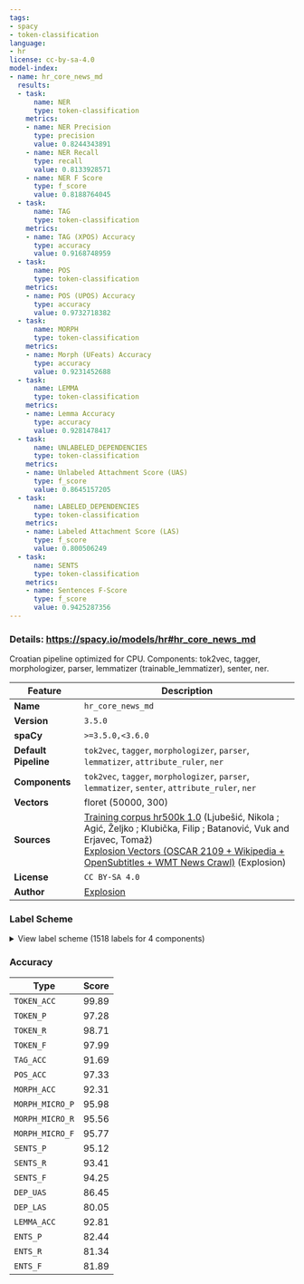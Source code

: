 ```yaml
---
tags:
- spacy
- token-classification
language:
- hr
license: cc-by-sa-4.0
model-index:
- name: hr_core_news_md
  results:
  - task:
      name: NER
      type: token-classification
    metrics:
    - name: NER Precision
      type: precision
      value: 0.8244343891
    - name: NER Recall
      type: recall
      value: 0.8133928571
    - name: NER F Score
      type: f_score
      value: 0.8188764045
  - task:
      name: TAG
      type: token-classification
    metrics:
    - name: TAG (XPOS) Accuracy
      type: accuracy
      value: 0.9168748959
  - task:
      name: POS
      type: token-classification
    metrics:
    - name: POS (UPOS) Accuracy
      type: accuracy
      value: 0.9732718382
  - task:
      name: MORPH
      type: token-classification
    metrics:
    - name: Morph (UFeats) Accuracy
      type: accuracy
      value: 0.9231452688
  - task:
      name: LEMMA
      type: token-classification
    metrics:
    - name: Lemma Accuracy
      type: accuracy
      value: 0.9281478417
  - task:
      name: UNLABELED_DEPENDENCIES
      type: token-classification
    metrics:
    - name: Unlabeled Attachment Score (UAS)
      type: f_score
      value: 0.8645157205
  - task:
      name: LABELED_DEPENDENCIES
      type: token-classification
    metrics:
    - name: Labeled Attachment Score (LAS)
      type: f_score
      value: 0.800506249
  - task:
      name: SENTS
      type: token-classification
    metrics:
    - name: Sentences F-Score
      type: f_score
      value: 0.9425287356
---
```

### Details: https://spacy.io/models/hr#hr_core_news_md

Croatian pipeline optimized for CPU. Components: tok2vec, tagger, morphologizer, parser, lemmatizer (trainable_lemmatizer), senter, ner.

| Feature | Description |
| --- | --- |
| **Name** | `hr_core_news_md` |
| **Version** | `3.5.0` |
| **spaCy** | `>=3.5.0,<3.6.0` |
| **Default Pipeline** | `tok2vec`, `tagger`, `morphologizer`, `parser`, `lemmatizer`, `attribute_ruler`, `ner` |
| **Components** | `tok2vec`, `tagger`, `morphologizer`, `parser`, `lemmatizer`, `senter`, `attribute_ruler`, `ner` |
| **Vectors** | floret (50000, 300) |
| **Sources** | [Training corpus hr500k 1.0](http://hdl.handle.net/11356/1183) (Ljubešić, Nikola ; Agić, Željko ; Klubička, Filip ; Batanović, Vuk and Erjavec, Tomaž)<br />[Explosion Vectors (OSCAR 2109 + Wikipedia + OpenSubtitles + WMT News Crawl)](https://github.com/explosion/spacy-vectors-builder) (Explosion) |
| **License** | `CC BY-SA 4.0` |
| **Author** | [Explosion](https://explosion.ai) |

### Label Scheme

<details>

<summary>View label scheme (1518 labels for 4 components)</summary>

| Component | Labels |
| --- | --- |
| **`tagger`** | `Agcfpay`, `Agcfpdy`, `Agcfpgy`, `Agcfpiy`, `Agcfply`, `Agcfpny`, `Agcfsay`, `Agcfsdy`, `Agcfsgy`, `Agcfsiy`, `Agcfsly`, `Agcfsny`, `Agcmpay`, `Agcmpgy`, `Agcmpiy`, `Agcmpny`, `Agcmsany`, `Agcmsay`, `Agcmsayn`, `Agcmsdy`, `Agcmsgy`, `Agcmsiy`, `Agcmsly`, `Agcmsny`, `Agcnpay`, `Agcnpdy`, `Agcnpgy`, `Agcnpny`, `Agcnsay`, `Agcnsdy`, `Agcnsgy`, `Agcnsiy`, `Agcnsly`, `Agcnsny`, `Agpfpay`, `Agpfpdy`, `Agpfpgy`, `Agpfpiy`, `Agpfply`, `Agpfpny`, `Agpfsay`, `Agpfsdy`, `Agpfsgy`, `Agpfsin`, `Agpfsiy`, `Agpfsly`, `Agpfsny`, `Agpfsvy`, `Agpmpay`, `Agpmpdy`, `Agpmpgy`, `Agpmpiy`, `Agpmply`, `Agpmpny`, `Agpmsan`, `Agpmsann`, `Agpmsany`, `Agpmsay`, `Agpmsayn`, `Agpmsayy`, `Agpmsdy`, `Agpmsgn`, `Agpmsgy`, `Agpmsiy`, `Agpmsln`, `Agpmsly`, `Agpmsnn`, `Agpmsny`, `Agpmsvy`, `Agpnpay`, `Agpnpdy`, `Agpnpgy`, `Agpnpiy`, `Agpnply`, `Agpnpny`, `Agpnsay`, `Agpnsdy`, `Agpnsgn`, `Agpnsgy`, `Agpnsiy`, `Agpnsln`, `Agpnsly`, `Agpnsny`, `Agsfpay`, `Agsfpdy`, `Agsfpgy`, `Agsfpiy`, `Agsfply`, `Agsfpny`, `Agsfsay`, `Agsfsdy`, `Agsfsgy`, `Agsfsiy`, `Agsfsly`, `Agsfsny`, `Agsmpay`, `Agsmpdy`, `Agsmpgy`, `Agsmpiy`, `Agsmply`, `Agsmpny`, `Agsmsany`, `Agsmsayn`, `Agsmsayy`, `Agsmsdy`, `Agsmsgy`, `Agsmsiy`, `Agsmsly`, `Agsmsny`, `Agsnpay`, `Agsnpgy`, `Agsnply`, `Agsnpny`, `Agsnsay`, `Agsnsdy`, `Agsnsgy`, `Agsnsiy`, `Agsnsly`, `Agsnsny`, `Appfpay`, `Appfpdy`, `Appfpgy`, `Appfpiy`, `Appfply`, `Appfpny`, `Appfsay`, `Appfsgy`, `Appfsiy`, `Appfsly`, `Appfsny`, `Appmpay`, `Appmpdy`, `Appmpgy`, `Appmpiy`, `Appmply`, `Appmpny`, `Appmsann`, `Appmsany`, `Appmsayn`, `Appmsayy`, `Appmsdy`, `Appmsgn`, `Appmsgy`, `Appmsiy`, `Appmsly`, `Appmsnn`, `Appmsny`, `Appnpay`, `Appnpdy`, `Appnpgy`, `Appnpiy`, `Appnply`, `Appnpny`, `Appnsay`, `Appnsgy`, `Appnsly`, `Appnsny`, `Aspfpay`, `Aspfpgy`, `Aspfpiy`, `Aspfply`, `Aspfpny`, `Aspfsay`, `Aspfsdy`, `Aspfsgy`, `Aspfsly`, `Aspfsny`, `Aspmpay`, `Aspmpgy`, `Aspmply`, `Aspmpny`, `Aspmsayn`, `Aspmsayy`, `Aspmsdn`, `Aspmsdy`, `Aspmsgn`, `Aspmsgy`, `Aspmsiy`, `Aspmsln`, `Aspmsly`, `Aspmsnn`, `Aspnpay`, `Aspnpgy`, `Aspnpny`, `Aspnsay`, `Aspnsgn`, `Aspnsgy`, `Aspnsln`, `Aspnsly`, `Aspnsny`, `Cc`, `Cs`, `I`, `Mdc`, `Mdm`, `Mdo`, `Mds`, `Mlc`, `Mlc--g`, `Mlc--i`, `Mlc--l`, `Mlcf-a`, `Mlcf-d`, `Mlcf-g`, `Mlcf-n`, `Mlcfsa`, `Mlcfsd`, `Mlcfsg`, `Mlcfsi`, `Mlcfsl`, `Mlcfsn`, `Mlcm-a`, `Mlcm-g`, `Mlcm-l`, `Mlcm-n`, `Mlcmpn`, `Mlcmsan`, `Mlcmsay`, `Mlcmsg`, `Mlcmsi`, `Mlcmsl`, `Mlcmsn`, `Mlcn-n`, `Mlcnsa`, `Mlcnsg`, `Mlcnsn`, `Mlofpa`, `Mlofpd`, `Mlofpg`, `Mlofpi`, `Mlofpl`, `Mlofpn`, `Mlofsa`, `Mlofsd`, `Mlofsg`, `Mlofsi`, `Mlofsl`, `Mlofsn`, `Mlompa`, `Mlompd`, `Mlompg`, `Mlompi`, `Mlompl`, `Mlompn`, `Mlomsan`, `Mlomsay`, `Mlomsd`, `Mlomsg`, `Mlomsi`, `Mlomsl`, `Mlomsn`, `Mlonpa`, `Mlonpg`, `Mlonpl`, `Mlonpn`, `Mlonsa`, `Mlonsd`, `Mlonsg`, `Mlonsi`, `Mlonsl`, `Mlonsn`, `Mls`, `Mlsf-a`, `Mlsf-g`, `Mlsf-i`, `Mlsf-l`, `Mlsf-n`, `Mlsm-a`, `Mlsm-g`, `Mlsm-l`, `Mlsm-n`, `Mlsmpn`, `Mlsn-n`, `Mrc`, `Mro`, `Ncfpa`, `Ncfpd`, `Ncfpg`, `Ncfpi`, `Ncfpl`, `Ncfpn`, `Ncfpv`, `Ncfsa`, `Ncfsd`, `Ncfsg`, `Ncfsi`, `Ncfsl`, `Ncfsn`, `Ncfsv`, `Ncmpa`, `Ncmpd`, `Ncmpg`, `Ncmpi`, `Ncmpl`, `Ncmpn`, `Ncmpv`, `Ncmsan`, `Ncmsay`, `Ncmsd`, `Ncmsg`, `Ncmsi`, `Ncmsl`, `Ncmsn`, `Ncmsv`, `Ncnpa`, `Ncnpd`, `Ncnpg`, `Ncnpi`, `Ncnpl`, `Ncnpn`, `Ncnsa`, `Ncnsd`, `Ncnsg`, `Ncnsi`, `Ncnsl`, `Ncnsn`, `Ncnsv`, `Npfpa`, `Npfpg`, `Npfpl`, `Npfpn`, `Npfsa`, `Npfsd`, `Npfsg`, `Npfsi`, `Npfsl`, `Npfsn`, `Npmpa`, `Npmpd`, `Npmpg`, `Npmpi`, `Npmpl`, `Npmpn`, `Npmsan`, `Npmsay`, `Npmsd`, `Npmsg`, `Npmsi`, `Npmsl`, `Npmsn`, `Npmsv`, `Npnpg`, `Npnpn`, `Npnsa`, `Npnsd`, `Npnsg`, `Npnsi`, `Npnsl`, `Npnsn`, `Pd-fpa`, `Pd-fpd`, `Pd-fpg`, `Pd-fpi`, `Pd-fpl`, `Pd-fpn`, `Pd-fsa`, `Pd-fsd`, `Pd-fsg`, `Pd-fsi`, `Pd-fsl`, `Pd-fsn`, `Pd-mpa`, `Pd-mpd`, `Pd-mpg`, `Pd-mpi`, `Pd-mpl`, `Pd-mpn`, `Pd-msan`, `Pd-msay`, `Pd-msd`, `Pd-msg`, `Pd-msi`, `Pd-msl`, `Pd-msn`, `Pd-npa`, `Pd-npg`, `Pd-npi`, `Pd-npn`, `Pd-nsa`, `Pd-nsd`, `Pd-nsg`, `Pd-nsi`, `Pd-nsl`, `Pd-nsn`, `Pi-fpa`, `Pi-fpd`, `Pi-fpg`, `Pi-fpi`, `Pi-fpl`, `Pi-fpn`, `Pi-fsa`, `Pi-fsd`, `Pi-fsg`, `Pi-fsi`, `Pi-fsl`, `Pi-fsn`, `Pi-mpa`, `Pi-mpd`, `Pi-mpg`, `Pi-mpi`, `Pi-mpl`, `Pi-mpn`, `Pi-msan`, `Pi-msay`, `Pi-msd`, `Pi-msg`, `Pi-msi`, `Pi-msl`, `Pi-msn`, `Pi-npa`, `Pi-npd`, `Pi-npg`, `Pi-npi`, `Pi-npl`, `Pi-npn`, `Pi-nsa`, `Pi-nsd`, `Pi-nsg`, `Pi-nsi`, `Pi-nsl`, `Pi-nsn`, `Pi3m-a`, `Pi3m-d`, `Pi3m-g`, `Pi3m-i`, `Pi3m-n`, `Pi3n-a`, `Pi3n-d`, `Pi3n-g`, `Pi3n-i`, `Pi3n-l`, `Pi3n-n`, `Pp1-pa`, `Pp1-pd`, `Pp1-pg`, `Pp1-pi`, `Pp1-pl`, `Pp1-pn`, `Pp1-sa`, `Pp1-sd`, `Pp1-sg`, `Pp1-si`, `Pp1-sl`, `Pp1-sn`, `Pp2-pa`, `Pp2-pd`, `Pp2-pl`, `Pp2-pn`, `Pp2-sa`, `Pp2-sd`, `Pp2-sg`, `Pp2-sl`, `Pp2-sn`, `Pp3-pa`, `Pp3-pd`, `Pp3-pg`, `Pp3-pi`, `Pp3-pl`, `Pp3fpn`, `Pp3fsa`, `Pp3fsd`, `Pp3fsg`, `Pp3fsi`, `Pp3fsl`, `Pp3fsn`, `Pp3mpn`, `Pp3msa`, `Pp3msd`, `Pp3msg`, `Pp3msi`, `Pp3msl`, `Pp3msn`, `Pp3npn`, `Pp3nsa`, `Pp3nsi`, `Pp3nsn`, `Pq-fpa`, `Pq-fpn`, `Pq-fsa`, `Pq-fsi`, `Pq-fsl`, `Pq-fsn`, `Pq-mpn`, `Pq-msn`, `Pq-nsn`, `Pq3m-d`, `Pq3m-n`, `Pq3n-a`, `Pq3n-l`, `Pq3n-n`, `Ps1fpa`, `Ps1fpg`, `Ps1fpl`, `Ps1fpn`, `Ps1fsa`, `Ps1fsd`, `Ps1fsg`, `Ps1fsi`, `Ps1fsl`, `Ps1fsn`, _(truncated: full list in pipeline meta)_ |
| **`morphologizer`** | `Case=Nom\|Gender=Masc\|Number=Sing\|POS=NOUN`, `Case=Gen\|Gender=Fem\|Number=Sing\|POS=NOUN`, `Case=Loc\|POS=ADP`, `Case=Loc\|Gender=Neut\|Number=Sing\|POS=PROPN`, `Case=Ins\|POS=ADP`, `Case=Ins\|Gender=Neut\|Number=Sing\|POS=NOUN`, `Case=Nom\|Gender=Neut\|Number=Sing\|POS=PROPN`, `Degree=Pos\|POS=ADV`, `Mood=Ind\|Number=Sing\|POS=VERB\|Person=3\|Tense=Pres\|VerbForm=Fin`, `Animacy=Inan\|Case=Acc\|Gender=Masc\|Number=Sing\|POS=NOUN`, `Case=Loc\|Gender=Neut\|Number=Sing\|POS=NOUN`, `Case=Gen\|Definite=Def\|Degree=Pos\|Gender=Fem\|Number=Plur\|POS=ADJ`, `Case=Gen\|Gender=Fem\|Number=Plur\|POS=NOUN`, `POS=PUNCT`, `POS=PART`, `Case=Loc\|Gender=Masc\|Number=Sing\|POS=NOUN`, `POS=SCONJ`, `Case=Nom\|Definite=Def\|Degree=Pos\|Gender=Fem\|Number=Sing\|POS=ADJ`, `Case=Nom\|Gender=Fem\|Number=Sing\|POS=NOUN`, `Case=Nom\|Gender=Fem\|Number=Sing\|POS=PROPN`, `Case=Acc\|Gender=Neut\|Number=Plur\|POS=NOUN`, `Case=Acc\|POS=PRON\|PronType=Prs\|Reflex=Yes`, `Case=Gen\|Gender=Neut\|Number=Sing\|POS=NOUN`, `Case=Gen\|Gender=Neut\|Number=Sing\|Number[psor]=Plur\|POS=DET\|Person=3\|Poss=Yes\|PronType=Prs`, `POS=CCONJ`, `Case=Gen\|POS=ADP`, `Case=Dat\|Gender=Neut\|Number=Sing\|POS=NOUN`, `Case=Gen\|Definite=Def\|Degree=Pos\|Gender=Masc\|Number=Sing\|POS=ADJ`, `Case=Gen\|Gender=Masc\|Number=Sing\|POS=NOUN`, `Mood=Ind\|Number=Plur\|POS=VERB\|Person=3\|Tense=Pres\|VerbForm=Fin`, `Case=Nom\|Gender=Masc\|Number=Plur\|POS=DET\|PronType=Ind`, `Case=Nom\|Gender=Masc\|Number=Plur\|POS=NOUN`, `POS=VERB\|VerbForm=Inf`, `Case=Acc\|Definite=Def\|Degree=Pos\|Gender=Fem\|Number=Plur\|POS=ADJ`, `Case=Acc\|Gender=Fem\|Number=Plur\|POS=NOUN`, `Case=Nom\|Degree=Pos\|Gender=Masc\|Number=Plur\|POS=ADJ`, `POS=PART\|Polarity=Neg`, `Case=Acc\|Gender=Neut\|POS=PRON\|PronType=Neg`, `Case=Ins\|Gender=Masc\|Number=Sing\|POS=NOUN`, `Degree=Pos\|POS=ADV\|PronType=Dem`, `Degree=Cmp\|POS=ADV`, `Case=Acc\|POS=ADP`, `Case=Acc\|Gender=Fem\|Number=Sing\|POS=NOUN`, `Case=Nom\|Gender=Masc\|Number=Sing\|POS=PROPN`, `Mood=Ind\|Number=Sing\|POS=AUX\|Person=3\|Tense=Pres\|VerbForm=Fin`, `Case=Nom\|Gender=Masc\|NumType=Card\|Number=Sing\|POS=NUM`, `Case=Nom\|Gender=Masc\|Number=Sing\|POS=DET\|PronType=Dem`, `Case=Nom\|Gender=Masc\|Number=Sing\|Number[psor]=Sing\|POS=DET\|Person=1\|Poss=Yes\|PronType=Prs`, `Gender=Masc\|Number=Sing\|POS=VERB\|Tense=Past\|VerbForm=Part\|Voice=Act`, `Case=Loc\|Gender=Fem\|Number=Sing\|POS=NOUN`, `Case=Nom\|Number=Sing\|POS=PRON\|Person=1\|PronType=Prs`, `NumType=Ord\|POS=ADJ`, `Mood=Ind\|Number=Sing\|POS=AUX\|Person=1\|Tense=Pres\|VerbForm=Fin`, `Mood=Ind\|Number=Plur\|POS=AUX\|Person=3\|Tense=Pres\|VerbForm=Fin`, `Case=Acc\|Number=Plur\|POS=PRON\|Person=1\|PronType=Prs`, `Case=Nom\|Definite=Def\|Degree=Pos\|Gender=Fem\|Number=Plur\|POS=ADJ`, `Case=Nom\|Gender=Fem\|Number=Plur\|POS=NOUN`, `Gender=Fem\|Number=Plur\|POS=VERB\|Tense=Past\|VerbForm=Part\|Voice=Act`, `Animacy=Inan\|Case=Acc\|Gender=Masc\|Number=Sing\|POS=DET\|Poss=Yes\|PronType=Prs\|Reflex=Yes`, `Case=Nom\|Gender=Neut\|Number=Sing\|POS=DET\|PronType=Dem`, `Mood=Ind\|Number=Sing\|POS=AUX\|Person=3\|Polarity=Neg\|Tense=Pres\|VerbForm=Fin`, `Gender=Neut\|Number=Sing\|POS=VERB\|Tense=Past\|VerbForm=Part\|Voice=Act`, `Case=Loc\|Gender=Masc\|Number=Plur\|POS=DET\|PronType=Ind`, `Case=Loc\|Gender=Masc\|Number=Plur\|POS=NOUN`, `Case=Nom\|Definite=Def\|Degree=Pos\|Gender=Fem\|Number=Plur\|POS=ADJ\|VerbForm=Part\|Voice=Pass`, `Case=Gen\|Gender=Neut\|Number=Sing\|POS=DET\|PronType=Dem`, `Case=Nom\|Gender=Fem\|Number=Plur\|POS=DET\|PronType=Int,Rel`, `Case=Nom\|Definite=Def\|Degree=Pos\|Gender=Masc\|Number=Plur\|POS=ADJ`, `Case=Nom\|Gender=Neut\|POS=PRON\|PronType=Int,Rel`, `Case=Gen\|Definite=Def\|Degree=Pos\|Gender=Masc\|Number=Plur\|POS=ADJ`, `Case=Gen\|Gender=Masc\|Number=Plur\|POS=NOUN`, `Case=Nom\|Definite=Def\|Degree=Pos\|Gender=Masc\|Number=Sing\|POS=ADJ`, `Case=Acc\|Gender=Neut\|Number=Sing\|POS=NOUN`, `Mood=Ind\|Number=Plur\|POS=VERB\|Person=1\|Tense=Pres\|VerbForm=Fin`, `Case=Nom\|Gender=Neut\|Number=Sing\|POS=NOUN`, `Case=Nom\|Definite=Def\|Degree=Pos\|Gender=Neut\|Number=Sing\|POS=ADJ`, `Gender=Fem\|Number=Plur\|POS=AUX\|Tense=Past\|VerbForm=Part\|Voice=Act`, `NumType=Card\|POS=NUM`, `Case=Gen\|Definite=Def\|Degree=Pos\|Gender=Masc\|Number=Plur\|POS=ADJ\|VerbForm=Part\|Voice=Pass`, `Case=Acc\|Gender=Masc\|Number=Plur\|POS=DET\|PronType=Int,Rel`, `Gender=Fem\|Number=Sing\|POS=VERB\|Tense=Past\|VerbForm=Part\|Voice=Act`, `Case=Loc\|Definite=Def\|Degree=Pos\|Gender=Fem\|Number=Plur\|POS=ADJ`, `Case=Loc\|Gender=Fem\|Number=Plur\|POS=NOUN`, `Case=Gen\|Definite=Def\|Degree=Pos\|Gender=Neut\|Number=Sing\|POS=ADJ`, `Animacy=Inan\|Case=Acc\|Gender=Masc\|Number=Sing\|POS=PROPN`, `Case=Acc\|Definite=Def\|Degree=Cmp\|Gender=Fem\|Number=Plur\|POS=ADJ`, `Case=Gen\|Gender=Fem\|Number=Sing\|POS=DET\|PronType=Dem`, `Gender=Masc\|Number=Sing\|POS=AUX\|Tense=Past\|VerbForm=Part\|Voice=Act`, `Case=Nom\|Definite=Ind\|Degree=Pos\|Gender=Masc\|Number=Sing\|POS=ADJ\|VerbForm=Part\|Voice=Pass`, `Animacy=Inan\|Case=Acc\|Definite=Def\|Degree=Pos\|Gender=Masc\|Number=Sing\|POS=ADJ`, `Case=Acc\|Gender=Masc\|Number=Plur\|POS=NOUN`, `Case=Loc\|Definite=Def\|Degree=Pos\|Gender=Fem\|Number=Sing\|POS=ADJ`, `Degree=Pos\|POS=ADV\|PronType=Int,Rel`, `Gender=Neut\|Number=Sing\|POS=AUX\|Tense=Past\|VerbForm=Part\|Voice=Act`, `Case=Loc\|Gender=Neut\|Number=Plur\|POS=NOUN`, `Case=Nom\|Gender=Neut\|Number=Plur\|POS=DET\|PronType=Int,Rel`, `Case=Nom\|Definite=Def\|Degree=Pos\|Gender=Neut\|Number=Plur\|POS=ADJ\|VerbForm=Part\|Voice=Pass`, `Case=Nom\|Gender=Neut\|Number=Plur\|POS=DET\|PronType=Dem`, `Case=Nom\|Gender=Neut\|Number=Plur\|POS=NOUN`, `Case=Gen\|Number=Plur\|POS=PRON\|Person=3\|PronType=Prs`, `Case=Gen\|Definite=Def\|Degree=Pos\|Gender=Fem\|Number=Sing\|POS=ADJ`, `Case=Nom\|Definite=Def\|Degree=Pos\|Gender=Neut\|Number=Sing\|POS=ADJ\|VerbForm=Part\|Voice=Pass`, `Mood=Cnd\|Number=Plur\|POS=AUX\|Person=3\|Tense=Past\|VerbForm=Fin`, `Case=Nom\|Definite=Def\|Degree=Cmp\|Gender=Masc\|Number=Plur\|POS=ADJ`, `Gender=Masc\|Number=Plur\|POS=VERB\|Tense=Past\|VerbForm=Part\|Voice=Act`, `Case=Gen\|Definite=Def\|Degree=Cmp\|Gender=Masc\|Number=Plur\|POS=ADJ`, `Mood=Ind\|Number=Plur\|POS=AUX\|Person=3\|Polarity=Neg\|Tense=Pres\|VerbForm=Fin`, `Case=Nom\|Gender=Masc\|Number=Sing\|POS=DET\|PronType=Int,Rel`, `Case=Acc\|Definite=Def\|Degree=Cmp\|Gender=Fem\|Number=Sing\|POS=ADJ`, `Case=Nom\|Gender=Masc\|Number=Plur\|POS=DET\|PronType=Dem`, `Case=Nom\|Gender=Masc\|Number=Plur\|POS=DET\|PronType=Int,Rel`, `Case=Nom\|Definite=Ind\|Degree=Pos\|Gender=Masc\|Number=Sing\|POS=ADJ`, `Case=Loc\|Gender=Masc\|Number=Sing\|POS=DET\|PronType=Int,Rel`, `Case=Dat\|Gender=Masc\|Number=Sing\|POS=PROPN`, `Case=Loc\|Gender=Neut\|Gender[psor]=Masc,Neut\|Number=Plur\|Number[psor]=Sing\|POS=DET\|Person=3\|Poss=Yes\|PronType=Prs`, `Case=Loc\|Definite=Def\|Degree=Pos\|Gender=Neut\|Number=Plur\|POS=ADJ`, `Case=Dat\|Definite=Def\|Degree=Pos\|Gender=Masc\|Number=Sing\|POS=ADJ`, `Case=Dat\|Gender=Masc\|Number=Sing\|POS=NOUN`, `Case=Acc\|Definite=Def\|Degree=Pos\|Gender=Fem\|Number=Sing\|POS=ADJ`, `Mood=Cnd\|Number=Sing\|POS=AUX\|Person=3\|Tense=Past\|VerbForm=Fin`, `Case=Loc\|Gender=Fem\|Number=Sing\|POS=DET\|PronType=Dem`, `POS=X`, `Case=Nom\|Definite=Def\|Degree=Pos\|Gender=Masc\|Number=Plur\|POS=ADJ\|VerbForm=Part\|Voice=Pass`, `Case=Loc\|Gender=Masc\|Number=Plur\|POS=DET\|PronType=Dem`, `Case=Loc\|Gender=Masc\|Number=Plur\|POS=DET\|PronType=Int,Rel`, `Case=Loc\|Definite=Def\|Degree=Pos\|Gender=Masc\|Number=Plur\|POS=ADJ`, `Case=Gen\|Gender=Fem\|Number=Sing\|POS=PROPN`, `Case=Acc\|Gender=Fem\|Number=Sing\|POS=DET\|PronType=Tot`, `Case=Acc\|Gender=Neut\|Number=Sing\|POS=DET\|PronType=Tot`, `Case=Nom\|Gender=Neut\|Number=Sing\|POS=DET\|PronType=Int,Rel`, `Case=Nom\|Gender=Masc\|Number=Sing\|Number[psor]=Plur\|POS=DET\|Person=3\|Poss=Yes\|PronType=Prs`, `Animacy=Anim\|Case=Acc\|Gender=Masc\|Number=Sing\|POS=PROPN`, `Case=Gen\|Gender=Masc\|Number=Sing\|POS=PROPN`, `Case=Nom\|Definite=Def\|Degree=Pos\|Gender=Fem\|Number=Sing\|POS=ADJ\|VerbForm=Part\|Voice=Pass`, `Case=Nom\|Gender=Fem\|Number=Sing\|POS=DET\|PronType=Int,Rel`, `Case=Nom\|Degree=Pos\|Gender=Fem\|Number=Sing\|POS=ADJ`, `Case=Nom\|Gender=Neut\|Number=Sing\|POS=DET\|Poss=Yes\|PronType=Int,Rel`, `Case=Gen\|Gender=Fem\|Number=Plur\|POS=DET\|Poss=Yes\|PronType=Prs\|Reflex=Yes`, `Case=Loc\|Gender=Fem\|Number=Sing\|POS=PROPN`, `Case=Acc\|Gender=Neut\|Number=Sing\|POS=DET\|Poss=Yes\|PronType=Int,Rel`, `Case=Nom\|Definite=Def\|Degree=Pos\|Gender=Fem\|Number=Sing\|POS=ADJ\|Poss=Yes`, `Mood=Ind\|Number=Plur\|POS=VERB\|Person=2\|Tense=Pres\|VerbForm=Fin`, `Case=Acc\|Definite=Def\|Degree=Pos\|Gender=Masc\|Number=Plur\|POS=ADJ`, `Animacy=Inan\|Case=Acc\|Gender=Masc\|Number=Sing\|POS=DET\|PronType=Int,Rel`, `Case=Loc\|Gender=Fem\|Number=Sing\|POS=DET\|Poss=Yes\|PronType=Prs\|Reflex=Yes`, `Case=Acc\|Definite=Def\|Degree=Pos\|Gender=Neut\|Number=Sing\|POS=ADJ`, `Case=Loc\|Definite=Def\|Degree=Sup\|Gender=Neut\|Number=Sing\|POS=ADJ`, `Case=Gen\|Definite=Def\|Degree=Sup\|Gender=Masc\|Number=Plur\|POS=ADJ`, `Mood=Ind\|Number=Sing\|POS=VERB\|Person=1\|Tense=Pres\|VerbForm=Fin`, `Case=Loc\|Gender=Masc\|Number=Sing\|POS=DET\|PronType=Dem`, `Case=Loc\|Definite=Def\|Degree=Pos\|Gender=Masc\|Number=Sing\|POS=ADJ`, `Case=Ins\|Definite=Def\|Degree=Pos\|Gender=Fem\|Number=Plur\|POS=ADJ`, `Case=Ins\|Gender=Fem\|Number=Plur\|POS=NOUN`, `Case=Dat\|Gender=Masc\|Number=Plur\|POS=NOUN`, `Case=Nom\|Definite=Ind\|Degree=Pos\|Gender=Masc\|Number=Sing\|POS=ADJ\|Poss=Yes`, `Case=Gen\|Gender=Neut\|Gender[psor]=Masc,Neut\|Number=Sing\|Number[psor]=Sing\|POS=DET\|Person=3\|Poss=Yes\|PronType=Prs`, `Case=Ins\|Gender=Masc\|Number=Sing\|POS=PROPN`, `Animacy=Anim\|Case=Acc\|Definite=Def\|Degree=Pos\|Gender=Masc\|Number=Sing\|POS=ADJ`, `Animacy=Anim\|Case=Acc\|Gender=Masc\|NumType=Card\|Number=Sing\|POS=NUM`, `Animacy=Anim\|Case=Acc\|Gender=Masc\|Number=Sing\|POS=NOUN`, `Case=Nom\|Number=Plur\|POS=PRON\|Person=1\|PronType=Prs`, `Mood=Ind\|Number=Plur\|POS=AUX\|Person=1\|Tense=Pres\|VerbForm=Fin`, `POS=AUX\|VerbForm=Inf`, `Case=Loc\|Gender=Masc\|Number=Sing\|POS=PROPN`, `Case=Gen\|Gender=Masc\|Number=Plur\|POS=DET\|PronType=Dem`, `Case=Ins\|Gender=Fem\|Number=Sing\|POS=NOUN`, `Gender=Fem\|Number=Sing\|POS=AUX\|Tense=Past\|VerbForm=Part\|Voice=Act`, `Case=Ins\|Definite=Def\|Degree=Pos\|Gender=Fem\|Number=Sing\|POS=ADJ`, `Case=Acc\|Gender=Fem\|Number=Sing\|POS=PRON\|Person=3\|PronType=Prs`, `Case=Ins\|Definite=Def\|Degree=Pos\|Gender=Masc\|Number=Plur\|POS=ADJ`, `Case=Ins\|Gender=Masc\|Number=Plur\|POS=NOUN`, `Degree=Pos\|POS=ADV\|PronType=Ind`, `Animacy=Inan\|Case=Acc\|Definite=Ind\|Degree=Pos\|Gender=Masc\|Number=Sing\|POS=ADJ`, `Case=Acc\|Definite=Def\|Degree=Pos\|Gender=Fem\|Number=Sing\|POS=ADJ\|Poss=Yes`, `Case=Nom\|Gender=Masc\|Number=Sing\|POS=PRON\|Person=3\|PronType=Prs`, `Degree=Pos\|POS=ADV\|PronType=Neg`, `Animacy=Inan\|Case=Acc\|Gender=Masc\|NumType=Card\|Number=Sing\|POS=NUM`, `Case=Acc\|Gender=Fem\|Number=Sing\|POS=PROPN`, `Case=Dat\|Gender=Fem\|Number=Sing\|POS=NOUN`, `Case=Acc\|Gender=Neut\|Gender[psor]=Masc,Neut\|Number=Plur\|Number[psor]=Sing\|POS=DET\|Person=3\|Poss=Yes\|PronType=Prs`, `Case=Dat\|Gender=Fem\|Number=Sing\|POS=PROPN`, `Case=Acc\|Gender=Neut\|Number=Sing\|POS=DET\|PronType=Dem`, `Case=Nom\|Gender=Fem\|Gender[psor]=Masc,Neut\|Number=Sing\|Number[psor]=Sing\|POS=DET\|Person=3\|Poss=Yes\|PronType=Prs`, `Case=Ins\|Definite=Def\|Degree=Cmp\|Gender=Masc\|Number=Plur\|POS=ADJ`, `Case=Acc\|Definite=Def\|Degree=Pos\|Gender=Neut\|Number=Plur\|POS=ADJ`, `Case=Nom\|Gender=Masc\|Number=Plur\|POS=PRON\|Person=3\|PronType=Prs`, `Case=Dat\|Definite=Def\|Degree=Pos\|Gender=Fem\|Number=Sing\|POS=ADJ`, `Case=Dat\|Number=Plur\|POS=PRON\|Person=1\|PronType=Prs`, `Case=Nom\|Gender=Neut\|Number=Sing\|POS=PRON\|Person=3\|PronType=Prs`, `Case=Acc\|Gender=Neut\|Number=Sing\|POS=DET\|Poss=Yes\|PronType=Prs\|Reflex=Yes`, `Case=Nom\|Definite=Def\|Degree=Pos\|Gender=Neut\|Number=Plur\|POS=ADJ`, `Case=Loc\|Gender=Neut\|Number=Plur\|POS=DET\|Poss=Yes\|PronType=Prs\|Reflex=Yes`, `Case=Nom\|Gender=Masc\|POS=PRON\|PronType=Neg`, `Case=Gen\|Definite=Def\|Degree=Pos\|Gender=Neut\|Number=Plur\|POS=ADJ`, `Case=Gen\|Gender=Neut\|Number=Plur\|POS=NOUN`, `Case=Gen\|Gender=Fem\|Number=Sing\|POS=DET\|PronType=Tot`, `Mood=Cnd\|Number=Plur\|POS=AUX\|Person=1\|Tense=Past\|VerbForm=Fin`, `Case=Dat\|Number=Sing\|POS=PRON\|Person=1\|PronType=Prs`, `Case=Nom\|Degree=Pos\|Gender=Masc\|Number=Sing\|POS=ADJ`, `Case=Loc\|Gender=Masc\|Number=Sing\|Number[psor]=Sing\|POS=DET\|Person=1\|Poss=Yes\|PronType=Prs`, `Case=Dat\|Definite=Def\|Degree=Cmp\|Gender=Fem\|Number=Sing\|POS=ADJ`, `POS=NOUN`, `Case=Voc\|Gender=Masc\|Number=Sing\|POS=NOUN`, `Case=Gen\|Gender=Neut\|Number=Sing\|POS=PROPN`, `Case=Ins\|Gender=Masc\|Number=Sing\|POS=DET\|PronType=Dem`, `Case=Loc\|Gender=Neut\|Number=Sing\|POS=DET\|PronType=Int,Rel`, `Case=Acc\|Gender=Masc\|Gender[psor]=Fem\|Number=Plur\|Number[psor]=Sing\|POS=DET\|Person=3\|Poss=Yes\|PronType=Prs`, `Case=Ins\|Gender=Fem\|Number=Sing\|POS=PROPN`, `Case=Acc\|Gender=Fem\|Number=Plur\|POS=DET\|PronType=Ind`, `Case=Acc\|Degree=Pos\|Gender=Fem\|Number=Plur\|POS=ADJ`, `Case=Loc\|Gender=Neut\|Number=Sing\|POS=DET\|PronType=Dem`, `Case=Loc\|Number=Plur\|POS=PRON\|Person=1\|PronType=Prs`, `Case=Loc\|Gender=Masc\|Number=Plur\|Number[psor]=Plur\|POS=DET\|Person=1\|Poss=Yes\|PronType=Prs`, `Case=Nom\|Gender=Fem\|Number=Sing\|Number[psor]=Plur\|POS=DET\|Person=1\|Poss=Yes\|PronType=Prs`, `Case=Nom\|Degree=Pos\|Gender=Fem\|Number=Plur\|POS=ADJ`, `Case=Nom\|Gender=Fem\|NumType=Card\|Number=Plur\|POS=NUM`, `Case=Dat\|Gender=Masc\|Number=Sing\|POS=DET\|PronType=Dem`, `Case=Nom\|Gender=Neut\|Number=Sing\|POS=DET\|PronType=Tot`, `Case=Acc\|Gender=Neut\|Number=Plur\|POS=DET\|PronType=Dem`, `Case=Loc\|Gender=Fem\|Number=Sing\|POS=DET\|PronType=Int,Rel`, `Case=Dat\|Gender=Fem\|Number=Sing\|Number[psor]=Plur\|POS=DET\|Person=1\|Poss=Yes\|PronType=Prs`, `Case=Nom\|Number=Plur\|POS=PRON\|Person=2\|PronType=Prs`, `Case=Gen\|Gender=Masc\|Number=Sing\|POS=DET\|PronType=Dem`, `Case=Gen\|Gender=Masc\|Number=Sing\|POS=DET\|Poss=Yes\|PronType=Prs\|Reflex=Yes`, `Case=Loc\|Gender=Fem\|Number=Plur\|POS=DET\|PronType=Int,Rel`, `Mood=Ind\|Number=Plur\|POS=AUX\|Person=2\|Tense=Pres\|VerbForm=Fin`, `Case=Ins\|Gender=Masc\|Number=Sing\|POS=DET\|Poss=Yes\|PronType=Prs\|Reflex=Yes`, `Case=Dat\|Gender=Fem\|Number=Plur\|POS=DET\|PronType=Dem`, `Case=Dat\|Gender=Fem\|Number=Plur\|POS=NOUN`, `POS=SPACE`, `Mood=Cnd\|Number=Sing\|POS=AUX\|Person=1\|Tense=Past\|VerbForm=Fin`, `Case=Loc\|Gender=Masc\|Number=Sing\|POS=DET\|Poss=Yes\|PronType=Prs\|Reflex=Yes`, `Case=Nom\|Gender=Masc\|Number=Sing\|Number[psor]=Plur\|POS=DET\|Person=1\|Poss=Yes\|PronType=Prs`, `Case=Acc\|Number=Plur\|POS=PRON\|Person=3\|PronType=Prs`, `Case=Gen\|Gender=Fem\|Number=Plur\|Number[psor]=Plur\|POS=DET\|Person=1\|Poss=Yes\|PronType=Prs`, `Mood=Ind\|Number=Plur\|POS=AUX\|Person=1\|Polarity=Neg\|Tense=Pres\|VerbForm=Fin`, `Case=Nom\|Definite=Def\|Degree=Cmp\|Gender=Fem\|Number=Sing\|POS=ADJ`, `Case=Nom\|Gender=Fem\|Gender[psor]=Fem\|Number=Sing\|Number[psor]=Sing\|POS=DET\|Person=3\|Poss=Yes\|PronType=Prs`, `Case=Loc\|Definite=Def\|Degree=Pos\|Gender=Neut\|Number=Sing\|POS=ADJ`, `Case=Nom\|Gender=Masc\|POS=PRON\|PronType=Ind`, `Case=Acc\|Definite=Def\|Degree=Pos\|Gender=Fem\|Number=Plur\|POS=ADJ\|VerbForm=Part\|Voice=Pass`, `Case=Nom\|Gender=Neut\|Number=Sing\|Number[psor]=Plur\|POS=DET\|Person=2\|Poss=Yes\|PronType=Prs`, `Case=Loc\|Gender=Neut\|Number=Sing\|Number[psor]=Plur\|POS=DET\|Person=2\|Poss=Yes\|PronType=Prs`, `Case=Dat\|Definite=Def\|Degree=Pos\|Gender=Fem\|Number=Plur\|POS=ADJ`, `Case=Acc\|Gender=Masc\|Number=Sing\|POS=PRON\|Person=3\|PronType=Prs`, `Case=Gen\|Gender=Fem\|Number=Plur\|POS=DET\|PronType=Dem`, `Animacy=Inan\|Case=Acc\|Degree=Pos\|Gender=Masc\|Number=Sing\|POS=ADJ`, `Case=Ins\|Definite=Def\|Degree=Pos\|Gender=Masc\|Number=Sing\|POS=ADJ\|VerbForm=Part\|Voice=Pass`, `Case=Dat\|Gender=Masc\|POS=PRON\|PronType=Neg`, `Case=Ins\|Gender=Neut\|POS=PRON\|PronType=Int,Rel`, `Case=Dat\|Definite=Def\|Degree=Pos\|Gender=Masc\|Number=Plur\|POS=ADJ`, `Case=Dat\|Definite=Def\|Degree=Pos\|Gender=Masc\|Number=Plur\|POS=ADJ\|VerbForm=Part\|Voice=Pass`, `Case=Acc\|Gender=Neut\|Number=Sing\|Number[psor]=Plur\|POS=DET\|Person=3\|Poss=Yes\|PronType=Prs`, `Animacy=Anim\|Case=Acc\|Gender=Masc\|Number=Sing\|POS=DET\|PronType=Int,Rel`, `Case=Dat\|POS=ADP`, `Degree=Sup\|POS=ADV`, `Case=Ins\|Definite=Def\|Degree=Pos\|Gender=Masc\|Number=Sing\|POS=ADJ`, `Case=Acc\|Gender=Fem\|Number=Plur\|POS=DET\|PronType=Int,Rel`, `POS=ADV\|Tense=Pres\|VerbForm=Conv`, `Case=Ins\|POS=PRON\|PronType=Prs\|Reflex=Yes`, `Case=Loc\|Gender=Neut\|Number=Plur\|POS=DET\|PronType=Int,Rel`, `Case=Loc\|Gender=Masc\|Number=Sing\|POS=PRON\|Person=3\|PronType=Prs`, `Gender=Neut\|Number=Plur\|POS=VERB\|Tense=Past\|VerbForm=Part\|Voice=Act`, `Case=Nom\|Gender=Neut\|NumType=Card\|Number=Plur\|POS=NUM`, `Case=Gen\|Definite=Def\|Degree=Pos\|Gender=Neut\|Number=Plur\|POS=ADJ\|VerbForm=Part\|Voice=Pass`, `Case=Loc\|Gender=Fem\|Gender[psor]=Fem\|Number=Sing\|Number[psor]=Sing\|POS=DET\|Person=3\|Poss=Yes\|PronType=Prs`, `Case=Ins\|Gender=Neut\|Number=Sing\|POS=DET\|PronType=Dem`, `Case=Gen\|Degree=Pos\|Gender=Neut\|Number=Plur\|POS=ADJ`, `Case=Ins\|Definite=Def\|Degree=Pos\|Gender=Masc\|Number=Sing\|POS=ADJ\|Poss=Yes`, `Case=Acc\|Gender=Masc\|Number=Plur\|POS=DET\|PronType=Ind`, `Case=Gen\|Definite=Def\|Degree=Pos\|Gender=Masc\|Number=Plur\|POS=ADJ\|Poss=Yes`, `Case=Acc\|Gender=Fem\|NumType=Card\|Number=Plur\|POS=NUM`, `Case=Nom\|Gender=Fem\|Number=Plur\|POS=PROPN`, `Case=Ins\|Gender=Fem\|Number=Sing\|POS=DET\|PronType=Dem`, `Case=Gen\|Gender=Fem\|Number=Plur\|POS=DET\|PronType=Int,Rel`, `Case=Nom\|Gender=Fem\|NumType=Card\|Number=Sing\|POS=NUM`, `NumType=Mult\|POS=NUM`, `Case=Acc\|Degree=Pos\|Gender=Masc\|Number=Plur\|POS=ADJ`, `Case=Ins\|Gender=Masc\|Number=Plur\|POS=DET\|PronType=Int,Rel`, `Case=Gen\|Gender=Fem\|NumType=Mult\|POS=NUM`, `Case=Acc\|Gender=Neut\|POS=PRON\|PronType=Int,Rel`, `Animacy=Inan\|Case=Acc\|Definite=Def\|Degree=Cmp\|Gender=Masc\|Number=Sing\|POS=ADJ`, `Case=Nom\|Gender=Fem\|NumType=Mult\|POS=NUM`, `Case=Ins\|Gender=Fem\|Number=Plur\|POS=DET\|PronType=Int,Rel`, `Case=Loc\|Gender=Neut\|Number=Sing\|Number[psor]=Plur\|POS=DET\|Person=3\|Poss=Yes\|PronType=Prs`, `Case=Gen\|Gender=Fem\|NumType=Card\|Number=Plur\|POS=NUM`, `Case=Gen\|Gender=Masc\|Number=Plur\|POS=PROPN`, `Case=Nom\|Gender=Fem\|Number=Plur\|POS=DET\|PronType=Dem`, `Case=Dat\|Number=Plur\|POS=PRON\|Person=3\|PronType=Prs`, `Case=Acc\|Gender=Fem\|Number=Sing\|Number[psor]=Plur\|POS=DET\|Person=3\|Poss=Yes\|PronType=Prs`, `Case=Gen\|Definite=Def\|Degree=Cmp\|Gender=Masc\|Number=Sing\|POS=ADJ`, `Case=Ins\|Gender=Neut\|Number=Sing\|POS=PROPN`, `Case=Nom\|Gender=Masc\|Number=Plur\|POS=PROPN`, `Case=Dat\|Gender=Masc\|Gender[psor]=Fem\|Number=Plur\|Number[psor]=Sing\|POS=DET\|Person=3\|Poss=Yes\|PronType=Prs`, `Animacy=Inan\|Case=Acc\|Gender=Masc\|Number=Sing\|Number[psor]=Plur\|POS=DET\|Person=3\|Poss=Yes\|PronType=Prs`, `Case=Gen\|Gender=Masc\|NumType=Card\|Number=Sing\|POS=NUM`, `Case=Loc\|Gender=Neut\|POS=PRON\|PronType=Int,Rel`, `Animacy=Anim\|Case=Acc\|Gender=Masc\|Number=Sing\|POS=DET\|PronType=Ind`, `Case=Acc\|Definite=Def\|Degree=Pos\|Gender=Masc\|Number=Plur\|POS=ADJ\|VerbForm=Part\|Voice=Pass`, `Animacy=Inan\|Case=Acc\|Gender=Masc\|Number=Sing\|POS=DET\|PronType=Dem`, `Case=Acc\|Gender=Masc\|Number=Plur\|POS=DET\|PronType=Tot`, `Case=Ins\|Definite=Def\|Degree=Pos\|Gender=Masc\|Number=Plur\|POS=ADJ\|VerbForm=Part\|Voice=Pass`, `POS=ADV\|Tense=Past\|VerbForm=Conv`, `Case=Nom\|Gender=Fem\|Number=Sing\|POS=DET\|PronType=Dem`, `Case=Gen\|Gender=Masc\|Number=Sing\|POS=DET\|PronType=Int,Rel`, `Case=Gen\|Gender=Fem\|Number=Sing\|Number[psor]=Plur\|POS=DET\|Person=1\|Poss=Yes\|PronType=Prs`, `Case=Acc\|Gender=Masc\|Number=Plur\|POS=DET\|Poss=Yes\|PronType=Prs\|Reflex=Yes`, `Case=Nom\|Definite=Def\|Degree=Cmp\|Gender=Masc\|Number=Sing\|POS=ADJ`, `Case=Nom\|Gender=Masc\|POS=PRON\|PronType=Int,Rel`, `Case=Nom\|Gender=Masc\|Number=Sing\|POS=DET\|Poss=Yes\|PronType=Int,Rel`, `Case=Gen\|Definite=Def\|Degree=Pos\|Gender=Fem\|Number=Plur\|POS=ADJ\|Poss=Yes`, `Case=Ins\|Gender=Neut\|Number=Plur\|POS=DET\|PronType=Dem`, `Case=Ins\|Gender=Neut\|Number=Plur\|POS=NOUN`, `Case=Acc\|Gender=Fem\|Number=Sing\|POS=DET\|PronType=Int,Rel`, `Case=Gen\|Gender=Masc\|Gender[psor]=Masc,Neut\|Number=Sing\|Number[psor]=Sing\|POS=DET\|Person=3\|Poss=Yes\|PronType=Prs`, `Case=Loc\|Definite=Def\|Degree=Pos\|Gender=Masc\|Number=Sing\|POS=ADJ\|VerbForm=Part\|Voice=Pass`, `Case=Dat\|Gender=Fem\|Number=Sing\|POS=DET\|PronType=Dem`, `Case=Acc\|Definite=Def\|Degree=Pos\|Gender=Fem\|Number=Sing\|POS=ADJ\|VerbForm=Part\|Voice=Pass`, `Case=Gen\|Definite=Def\|Degree=Cmp\|Gender=Neut\|Number=Sing\|POS=ADJ`, `Case=Ins\|Gender=Masc\|NumType=Card\|Number=Sing\|POS=NUM`, `Case=Ins\|Definite=Def\|Degree=Pos\|Gender=Neut\|Number=Sing\|POS=ADJ`, `Case=Dat\|Gender=Neut\|Number=Sing\|POS=DET\|PronType=Dem`, `Case=Nom\|Gender=Fem\|Number=Sing\|POS=PRON\|Person=3\|PronType=Prs`, `Case=Acc\|Gender=Neut\|Number=Sing\|POS=DET\|PronType=Int,Rel`, `Case=Gen\|Gender=Masc\|Number=Sing\|POS=DET\|PronType=Tot`, `Case=Gen\|Definite=Def\|Degree=Pos\|Gender=Neut\|Number=Sing\|POS=ADJ\|VerbForm=Part\|Voice=Pass`, `Case=Nom\|Definite=Def\|Degree=Sup\|Gender=Masc\|Number=Sing\|POS=ADJ`, `Case=Gen\|Degree=Pos\|Gender=Fem\|Number=Plur\|POS=ADJ`, `Case=Ins\|Gender=Fem\|NumType=Card\|Number=Sing\|POS=NUM`, `Degree=Pos\|POS=ADV\|PronType=Tot`, `Case=Acc\|Gender=Fem\|Number=Sing\|POS=DET\|Poss=Yes\|PronType=Prs\|Reflex=Yes`, `Case=Acc\|Gender=Fem\|Number=Sing\|POS=DET\|PronType=Dem`, `Case=Dat\|Gender=Masc\|Number=Plur\|POS=DET\|PronType=Dem`, `Case=Gen\|Gender=Neut\|NumType=Card\|Number=Sing\|POS=NUM`, `Gender=Masc\|Number=Plur\|POS=AUX\|Tense=Past\|VerbForm=Part\|Voice=Act`, `Case=Nom\|Gender=Fem\|Number=Sing\|POS=DET\|Poss=Yes\|PronType=Int,Rel`, `Case=Ins\|Gender=Fem\|Number=Sing\|POS=DET\|PronType=Int,Rel`, `Case=Nom\|Degree=Pos\|Gender=Neut\|Number=Sing\|POS=ADJ`, `Case=Loc\|Gender=Fem\|Gender[psor]=Masc,Neut\|Number=Plur\|Number[psor]=Sing\|POS=DET\|Person=3\|Poss=Yes\|PronType=Prs`, `Case=Acc\|Gender=Fem\|Number=Plur\|POS=DET\|PronType=Dem`, `Case=Ins\|Definite=Def\|Degree=Sup\|Gender=Masc\|Number=Plur\|POS=ADJ`, `Case=Gen\|Definite=Def\|Degree=Pos\|Gender=Fem\|Number=Plur\|POS=ADJ\|VerbForm=Part\|Voice=Pass`, `Case=Gen\|Gender=Fem\|Gender[psor]=Fem\|Number=Plur\|Number[psor]=Sing\|POS=DET\|Person=3\|Poss=Yes\|PronType=Prs`, `Case=Dat\|Definite=Def\|Degree=Pos\|Gender=Neut\|Number=Plur\|POS=ADJ`, `Case=Dat\|Gender=Neut\|Number=Plur\|POS=NOUN`, `Case=Dat\|Degree=Pos\|Gender=Fem\|Number=Sing\|POS=ADJ`, `Case=Dat\|Definite=Def\|Degree=Pos\|Gender=Neut\|Number=Sing\|POS=ADJ`, `Case=Loc\|Gender=Fem\|Gender[psor]=Masc,Neut\|Number=Sing\|Number[psor]=Sing\|POS=DET\|Person=3\|Poss=Yes\|PronType=Prs`, `Case=Ins\|Gender=Fem\|Number=Sing\|POS=DET\|Poss=Yes\|PronType=Prs\|Reflex=Yes`, `Case=Ins\|Definite=Def\|Degree=Sup\|Gender=Fem\|Number=Plur\|POS=ADJ`, `Case=Nom\|Gender=Neut\|POS=PRON\|PronType=Neg`, `Case=Gen\|Gender=Masc\|NumType=Mult\|POS=NUM`, `Case=Ins\|Gender=Neut\|Number=Sing\|POS=DET\|PronType=Int,Rel`, `Animacy=Inan\|Case=Acc\|Definite=Def\|Degree=Pos\|Gender=Masc\|Number=Sing\|POS=ADJ\|VerbForm=Part\|Voice=Pass`, `Case=Gen\|Degree=Pos\|Gender=Fem\|Number=Sing\|POS=ADJ`, `Case=Acc\|Degree=Pos\|Gender=Fem\|Number=Sing\|POS=ADJ`, `Case=Nom\|Gender=Fem\|Number=Plur\|POS=PRON\|Person=3\|PronType=Prs`, `Case=Acc\|Gender=Fem\|Number=Plur\|POS=DET\|Poss=Yes\|PronType=Prs\|Reflex=Yes`, `Gender=Neut\|Number=Plur\|POS=AUX\|Tense=Past\|VerbForm=Part\|Voice=Act`, `Case=Ins\|Definite=Def\|Degree=Cmp\|Gender=Fem\|Number=Plur\|POS=ADJ`, `Case=Nom\|Gender=Fem\|Number=Sing\|Number[psor]=Sing\|POS=DET\|Person=1\|Poss=Yes\|PronType=Prs`, `Case=Ins\|Definite=Def\|Degree=Pos\|Gender=Neut\|Number=Plur\|POS=ADJ`, `Case=Loc\|Gender=Masc\|NumType=Card\|Number=Sing\|POS=NUM`, `Case=Gen\|Gender=Fem\|Number=Plur\|Number[psor]=Plur\|POS=DET\|Person=3\|Poss=Yes\|PronType=Prs`, `Case=Nom\|Definite=Def\|Degree=Pos\|Gender=Fem\|Number=Plur\|POS=ADJ\|Poss=Yes`, `Mood=Imp\|Number=Plur\|POS=VERB\|Person=2\|VerbForm=Fin`, `Case=Ins\|Gender=Masc\|Number=Sing\|POS=DET\|PronType=Int,Rel`, `Case=Gen\|Gender=Neut\|Gender[psor]=Masc,Neut\|Number=Plur\|Number[psor]=Sing\|POS=DET\|Person=3\|Poss=Yes\|PronType=Prs`, `Case=Gen\|Gender=Masc\|Number=Plur\|POS=DET\|PronType=Int,Rel`, `Case=Ins\|Definite=Def\|Degree=Pos\|Gender=Neut\|Number=Plur\|POS=ADJ\|VerbForm=Part\|Voice=Pass`, `Case=Loc\|Gender=Fem\|Number=Sing\|POS=DET\|PronType=Ind`, `Case=Ins\|Definite=Def\|Degree=Pos\|Gender=Fem\|Number=Sing\|POS=ADJ\|VerbForm=Part\|Voice=Pass`, `Case=Loc\|Degree=Pos\|Gender=Fem\|Number=Sing\|POS=ADJ`, `Case=Gen\|Gender=Fem\|Number=Plur\|POS=PROPN`, `Case=Nom\|Gender=Fem\|Number=Plur\|POS=DET\|PronType=Ind`, `Case=Loc\|Degree=Pos\|Gender=Fem\|Number=Plur\|POS=ADJ`, `Case=Gen\|Gender=Fem\|Gender[psor]=Masc,Neut\|Number=Sing\|Number[psor]=Sing\|POS=DET\|Person=3\|Poss=Yes\|PronType=Prs`, `Case=Ins\|Degree=Pos\|Gender=Neut\|Number=Sing\|POS=ADJ`, `Case=Acc\|Gender=Neut\|Number=Sing\|POS=PROPN`, `Case=Acc\|Gender=Neut\|POS=PRON\|PronType=Ind`, `Case=Acc\|Gender=Fem\|Number=Sing\|POS=DET\|Poss=Yes\|PronType=Int,Rel`, `Case=Loc\|Definite=Def\|Degree=Pos\|Gender=Neut\|Number=Sing\|POS=ADJ\|Poss=Yes`, `Case=Ins\|Number=Plur\|POS=PRON\|Person=3\|PronType=Prs`, `Case=Acc\|Gender=Masc\|Number=Plur\|POS=DET\|PronType=Dem`, `Case=Dat\|Gender=Masc\|Number=Plur\|POS=DET\|PronType=Int,Rel`, `Case=Dat\|Gender=Neut\|Number=Sing\|POS=PROPN`, `Case=Acc\|Gender=Neut\|Number=Plur\|POS=DET\|PronType=Int,Rel`, `Case=Nom\|Gender=Fem\|Number=Sing\|POS=DET\|PronType=Tot`, `Case=Gen\|Definite=Def\|Degree=Pos\|Gender=Neut\|Number=Sing\|POS=ADJ\|Poss=Yes`, `Case=Dat\|Gender=Neut\|Number=Sing\|POS=DET\|PronType=Int,Rel`, `Case=Gen\|Gender=Masc\|Gender[psor]=Fem\|Number=Plur\|Number[psor]=Sing\|POS=DET\|Person=3\|Poss=Yes\|PronType=Prs`, `NumType=Mult\|POS=SYM`, `Case=Loc\|Definite=Def\|Degree=Pos\|Gender=Neut\|Number=Sing\|POS=ADJ\|VerbForm=Part\|Voice=Pass`, `Case=Gen\|Gender=Fem\|Number=Sing\|POS=DET\|Poss=Yes\|PronType=Prs\|Reflex=Yes`, `Case=Nom\|Gender=Masc\|Gender[psor]=Fem\|Number=Sing\|Number[psor]=Sing\|POS=DET\|Person=3\|Poss=Yes\|PronType=Prs`, `Case=Nom\|Gender=Masc\|Gender[psor]=Masc,Neut\|Number=Sing\|Number[psor]=Sing\|POS=DET\|Person=3\|Poss=Yes\|PronType=Prs`, `Case=Dat\|Definite=Def\|Degree=Pos\|Gender=Masc\|Number=Sing\|POS=ADJ\|Poss=Yes`, `Case=Gen\|Definite=Def\|Degree=Pos\|Gender=Neut\|Number=Plur\|POS=ADJ\|Poss=Yes`, `Animacy=Anim\|Case=Acc\|Gender=Masc\|Number=Sing\|POS=DET\|Poss=Yes\|PronType=Prs\|Reflex=Yes`, `Case=Nom\|Definite=Def\|Degree=Cmp\|Gender=Fem\|Number=Plur\|POS=ADJ`, `Case=Acc\|Gender=Masc\|NumType=Card\|Number=Plur\|POS=NUM`, `Case=Gen\|Definite=Def\|Degree=Pos\|Gender=Fem\|Number=Sing\|POS=ADJ\|VerbForm=Part\|Voice=Pass`, `Case=Loc\|Gender=Masc\|Gender[psor]=Masc,Neut\|Number=Sing\|Number[psor]=Sing\|POS=DET\|Person=3\|Poss=Yes\|PronType=Prs`, `Case=Loc\|Definite=Def\|Degree=Pos\|Gender=Fem\|Number=Sing\|POS=ADJ\|VerbForm=Part\|Voice=Pass`, `Case=Acc\|Gender=Neut\|Number=Plur\|Number[psor]=Plur\|POS=DET\|Person=3\|Poss=Yes\|PronType=Prs`, `Case=Gen\|Definite=Def\|Degree=Pos\|Gender=Masc\|Number=Sing\|POS=ADJ\|VerbForm=Part\|Voice=Pass`, `Case=Ins\|Gender=Masc\|Number=Plur\|POS=PROPN`, `Case=Loc\|Gender=Fem\|Number=Plur\|POS=DET\|PronType=Ind`, `Case=Nom\|Gender=Neut\|NumType=Card\|Number=Sing\|POS=NUM`, `Case=Ins\|Gender=Masc\|Number=Plur\|POS=DET\|Poss=Yes\|PronType=Prs\|Reflex=Yes`, `Case=Gen\|Definite=Def\|Degree=Sup\|Gender=Fem\|Number=Sing\|POS=ADJ`, `Case=Gen\|Gender=Masc\|Number=Plur\|POS=DET\|Poss=Yes\|PronType=Prs\|Reflex=Yes`, `Case=Acc\|Gender=Masc\|Number=Plur\|POS=PROPN`, `Case=Loc\|Gender=Neut\|Number=Sing\|POS=DET\|PronType=Tot`, `Case=Loc\|Definite=Def\|Degree=Sup\|Gender=Fem\|Number=Sing\|POS=ADJ`, `Case=Gen\|Gender=Neut\|Number=Sing\|Number[psor]=Plur\|POS=DET\|Person=1\|Poss=Yes\|PronType=Prs`, `Case=Ins\|Gender=Neut\|Number=Plur\|POS=DET\|PronType=Int,Rel`, `Case=Dat\|Gender=Masc\|Number=Sing\|POS=DET\|PronType=Int,Rel`, `Case=Acc\|Definite=Def\|Degree=Pos\|Gender=Fem\|Number=Plur\|POS=ADJ\|Poss=Yes`, `Case=Loc\|Degree=Pos\|Gender=Masc\|Number=Sing\|POS=ADJ`, `Case=Acc\|Gender=Fem\|NumType=Card\|Number=Sing\|POS=NUM`, `Case=Dat\|Gender=Masc\|Number=Sing\|POS=PRON\|Person=3\|PronType=Prs`, `Case=Gen\|Gender=Neut\|Number=Sing\|POS=DET\|Poss=Yes\|PronType=Prs\|Reflex=Yes`, `Case=Loc\|Definite=Def\|Degree=Pos\|Gender=Neut\|Number=Plur\|POS=ADJ\|VerbForm=Part\|Voice=Pass`, `Case=Acc\|Definite=Def\|Degree=Sup\|Gender=Fem\|Number=Sing\|POS=ADJ`, `Case=Dat\|Definite=Def\|Degree=Pos\|Gender=Fem\|Number=Sing\|POS=ADJ\|Poss=Yes`, `Case=Nom\|Gender=Masc\|Number=Plur\|Number[psor]=Plur\|POS=DET\|Person=1\|Poss=Yes\|PronType=Prs`, `Case=Gen\|Gender=Fem\|NumType=Card\|Number=Sing\|POS=NUM`, `Case=Nom\|Definite=Def\|Degree=Sup\|Gender=Masc\|Number=Plur\|POS=ADJ`, `Mood=Cnd\|Number=Sing\|POS=AUX\|Person=2\|Tense=Past\|VerbForm=Fin`, `Case=Gen\|Gender=Masc\|Number=Sing\|POS=DET\|PronType=Ind`, `Case=Dat\|Gender=Masc\|Number=Plur\|POS=DET\|Poss=Yes\|PronType=Prs\|Reflex=Yes`, `Case=Gen\|Definite=Def\|Degree=Cmp\|Gender=Fem\|Number=Sing\|POS=ADJ`, `Case=Dat\|Degree=Pos\|Gender=Masc\|Number=Plur\|POS=ADJ`, `Case=Gen\|Definite=Def\|Degree=Sup\|Gender=Masc\|Number=Sing\|POS=ADJ`, `Case=Gen\|Gender=Fem\|Number=Sing\|POS=DET\|PronType=Ind`, `Case=Nom\|Gender=Masc\|Number=Plur\|POS=DET\|PronType=Neg`, `Case=Loc\|Definite=Def\|Degree=Sup\|Gender=Masc\|Number=Sing\|POS=ADJ`, `Case=Dat\|Gender=Masc\|Number=Plur\|Number[psor]=Plur\|POS=DET\|Person=3\|Poss=Yes\|PronType=Prs`, `POS=SYM`, `Case=Ins\|Definite=Def\|Degree=Cmp\|Gender=Neut\|Number=Sing\|POS=ADJ`, `Case=Nom\|Gender=Masc\|Gender[psor]=Masc,Neut\|Number=Plur\|Number[psor]=Sing\|POS=DET\|Person=3\|Poss=Yes\|PronType=Prs`, `Case=Gen\|Degree=Pos\|Gender=Masc\|Number=Plur\|POS=ADJ`, `Case=Gen\|Gender=Fem\|Number=Sing\|Number[psor]=Plur\|POS=DET\|Person=3\|Poss=Yes\|PronType=Prs`, `Case=Dat\|Gender=Fem\|Gender[psor]=Masc,Neut\|Number=Sing\|Number[psor]=Sing\|POS=DET\|Person=3\|Poss=Yes\|PronType=Prs`, `Case=Gen\|Definite=Def\|Degree=Sup\|Gender=Fem\|Number=Plur\|POS=ADJ`, `Case=Dat\|Gender=Fem\|Number=Sing\|POS=PRON\|Person=3\|PronType=Prs`, `Case=Gen\|Definite=Def\|Degree=Pos\|Gender=Fem\|Number=Sing\|POS=ADJ\|Poss=Yes`, `Case=Gen\|Gender=Fem\|Gender[psor]=Masc,Neut\|Number=Plur\|Number[psor]=Sing\|POS=DET\|Person=3\|Poss=Yes\|PronType=Prs`, `Animacy=Anim\|Case=Acc\|Definite=Def\|Degree=Pos\|Gender=Masc\|Number=Sing\|POS=ADJ\|VerbForm=Part\|Voice=Pass`, `Case=Gen\|Gender=Masc\|Number=Sing\|POS=PRON\|Person=3\|PronType=Prs`, `Case=Dat\|Gender=Masc\|Gender[psor]=Fem\|Number=Sing\|Number[psor]=Sing\|POS=DET\|Person=3\|Poss=Yes\|PronType=Prs`, `Case=Loc\|Gender=Fem\|Number=Plur\|POS=DET\|PronType=Dem`, `Case=Nom\|Gender=Neut\|Number=Plur\|POS=PRON\|Person=3\|PronType=Prs`, `Case=Gen\|Gender=Neut\|Number=Plur\|POS=DET\|PronType=Ind`, `Case=Nom\|Gender=Masc\|Number=Sing\|POS=DET\|PronType=Tot`, `Case=Gen\|Gender=Fem\|Number=Sing\|POS=DET\|PronType=Int,Rel`, `Case=Ins\|Definite=Def\|Degree=Cmp\|Gender=Fem\|Number=Sing\|POS=ADJ`, `Case=Dat\|Gender=Masc\|Number=Plur\|POS=PROPN`, `Case=Acc\|Degree=Pos\|Gender=Neut\|Number=Sing\|POS=ADJ`, `Case=Loc\|Degree=Pos\|Gender=Neut\|Number=Sing\|POS=ADJ`, `Case=Gen\|Gender=Neut\|Number=Sing\|POS=DET\|PronType=Tot`, `Case=Nom\|Definite=Def\|Degree=Pos\|Gender=Masc\|Number=Sing\|POS=ADJ\|VerbForm=Part\|Voice=Pass`, `Case=Nom\|Definite=Def\|Degree=Sup\|Gender=Fem\|Number=Sing\|POS=ADJ`, `Case=Gen\|Gender=Masc\|Number=Sing\|Number[psor]=Plur\|POS=DET\|Person=3\|Poss=Yes\|PronType=Prs`, `Case=Gen\|Definite=Def\|Degree=Pos\|Gender=Masc\|Number=Sing\|POS=ADJ\|Poss=Yes`, `Case=Gen\|Definite=Def\|Degree=Sup\|Gender=Neut\|Number=Plur\|POS=ADJ`, `Case=Gen\|Gender=Neut\|Gender[psor]=Fem\|Number=Sing\|Number[psor]=Sing\|POS=DET\|Person=3\|Poss=Yes\|PronType=Prs`, `Case=Ins\|Degree=Pos\|Gender=Fem\|Number=Plur\|POS=ADJ`, `Case=Gen\|Gender=Masc\|Gender[psor]=Masc,Neut\|Number=Plur\|Number[psor]=Sing\|POS=DET\|Person=3\|Poss=Yes\|PronType=Prs`, `Case=Gen\|Degree=Pos\|Gender=Masc\|Number=Sing\|POS=ADJ`, `Mood=Ind\|Number=Sing\|POS=AUX\|Person=1\|Polarity=Neg\|Tense=Pres\|VerbForm=Fin`, `Case=Ins\|Gender=Fem\|Number=Plur\|POS=DET\|PronType=Dem`, `Case=Acc\|Definite=Def\|Degree=Sup\|Gender=Masc\|Number=Plur\|POS=ADJ`, `Case=Dat\|Gender=Fem\|NumType=Card\|Number=Sing\|POS=NUM`, `Case=Gen\|Gender=Neut\|Number=Plur\|POS=DET\|Poss=Yes\|PronType=Prs\|Reflex=Yes`, `Case=Acc\|Gender=Neut\|Gender[psor]=Fem\|Number=Sing\|Number[psor]=Sing\|POS=DET\|Person=3\|Poss=Yes\|PronType=Prs`, `Case=Acc\|Gender=Fem\|Number=Plur\|Number[psor]=Plur\|POS=DET\|Person=3\|Poss=Yes\|PronType=Prs`, `Case=Gen\|NumType=Card\|Number=Plur\|POS=NUM`, `Animacy=Anim\|Case=Acc\|Degree=Pos\|Gender=Masc\|Number=Sing\|POS=ADJ`, `Case=Dat\|Definite=Def\|Degree=Pos\|Gender=Masc\|Number=Sing\|POS=ADJ\|VerbForm=Part\|Voice=Pass`, `Animacy=Inan\|Case=Acc\|Gender=Masc\|Gender[psor]=Masc,Neut\|Number=Sing\|Number[psor]=Sing\|POS=DET\|Person=3\|Poss=Yes\|PronType=Prs`, `Case=Acc\|Gender=Masc\|Gender[psor]=Masc,Neut\|Number=Plur\|Number[psor]=Sing\|POS=DET\|Person=3\|Poss=Yes\|PronType=Prs`, `Case=Nom\|Definite=Def\|Degree=Pos\|Gender=Masc\|Number=Plur\|POS=ADJ\|Poss=Yes`, `Case=Acc\|Definite=Def\|Degree=Cmp\|Gender=Neut\|Number=Sing\|POS=ADJ`, `Animacy=Inan\|Case=Acc\|Definite=Def\|Degree=Sup\|Gender=Masc\|Number=Sing\|POS=ADJ`, `Animacy=Anim\|Case=Acc\|Definite=Def\|Degree=Sup\|Gender=Masc\|Number=Sing\|POS=ADJ`, `Case=Gen\|Definite=Ind\|Degree=Pos\|Gender=Neut\|Number=Sing\|POS=ADJ`, `Animacy=Inan\|Case=Acc\|Gender=Masc\|Gender[psor]=Fem\|Number=Sing\|Number[psor]=Sing\|POS=DET\|Person=3\|Poss=Yes\|PronType=Prs`, `Case=Loc\|Definite=Def\|Degree=Pos\|Gender=Fem\|Number=Plur\|POS=ADJ\|VerbForm=Part\|Voice=Pass`, `Case=Gen\|Gender=Masc\|Number=Plur\|POS=DET\|PronType=Ind`, `Animacy=Anim\|Case=Acc\|Gender=Masc\|Number=Sing\|POS=DET\|PronType=Tot`, `Case=Nom\|Gender=Masc\|Number=Plur\|Number[psor]=Plur\|POS=DET\|Person=3\|Poss=Yes\|PronType=Prs`, `Case=Acc\|Gender=Fem\|Gender[psor]=Fem\|Number=Sing\|Number[psor]=Sing\|POS=DET\|Person=3\|Poss=Yes\|PronType=Prs`, `Case=Ins\|Definite=Def\|Degree=Pos\|Gender=Fem\|Number=Plur\|POS=ADJ\|VerbForm=Part\|Voice=Pass`, `Case=Loc\|POS=PRON\|PronType=Prs\|Reflex=Yes`, `Case=Loc\|Definite=Def\|Degree=Cmp\|Gender=Masc\|Number=Sing\|POS=ADJ`, `Case=Nom\|Definite=Def\|Degree=Cmp\|Gender=Neut\|Number=Sing\|POS=ADJ`, `Case=Acc\|Definite=Def\|Degree=Cmp\|Gender=Masc\|Number=Plur\|POS=ADJ`, `Case=Dat\|Definite=Def\|Degree=Cmp\|Gender=Masc\|Number=Sing\|POS=ADJ`, _(truncated: full list in pipeline meta)_ |
| **`parser`** | `ROOT`, `acl`, `advcl`, `advmod`, `advmod:emph`, `amod`, `appos`, `aux`, `aux:pass`, `case`, `cc`, `ccomp`, `compound`, `conj`, `cop`, `csubj`, `csubj:pass`, `dep`, `det`, `discourse`, `expl:pv`, `fixed`, `flat`, `flat:foreign`, `goeswith`, `iobj`, `mark`, `nmod`, `nsubj`, `nsubj:pass`, `nummod`, `obj`, `obl`, `orphan`, `parataxis`, `punct`, `xcomp` |
| **`ner`** | `DERIV_PER`, `LOC`, `MISC`, `ORG`, `PER` |

</details>

### Accuracy

| Type | Score |
| --- | --- |
| `TOKEN_ACC` | 99.89 |
| `TOKEN_P` | 97.28 |
| `TOKEN_R` | 98.71 |
| `TOKEN_F` | 97.99 |
| `TAG_ACC` | 91.69 |
| `POS_ACC` | 97.33 |
| `MORPH_ACC` | 92.31 |
| `MORPH_MICRO_P` | 95.98 |
| `MORPH_MICRO_R` | 95.56 |
| `MORPH_MICRO_F` | 95.77 |
| `SENTS_P` | 95.12 |
| `SENTS_R` | 93.41 |
| `SENTS_F` | 94.25 |
| `DEP_UAS` | 86.45 |
| `DEP_LAS` | 80.05 |
| `LEMMA_ACC` | 92.81 |
| `ENTS_P` | 82.44 |
| `ENTS_R` | 81.34 |
| `ENTS_F` | 81.89 |